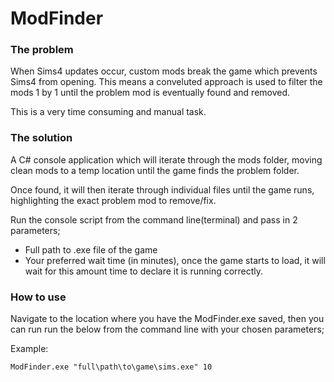# ModFinder

### The problem
When Sims4 updates occur, custom mods break the game which prevents Sims4 from opening.
This means a conveluted approach is used to filter the mods 1 by 1 until the problem mod is eventually found and removed.

This is a very time consuming and manual task.

### The solution
A C# console application which will iterate through the mods folder, moving clean mods to a temp location until the game finds the problem folder.

Once found, it will then iterate through individual files until the game runs, highlighting the exact problem mod to remove/fix.

Run the console script from the command line(terminal) and pass in 2 parameters;
- Full path to .exe file of the game
- Your preferred wait time (in minutes), once the game starts to load, it will wait for this amount time to declare it is running correctly.

### How to use
Navigate to the location where you have the ModFinder.exe saved, then you can run run the below from the command line with your chosen parameters;

Example:
```
ModFinder.exe "full\path\to\game\sims.exe" 10 
```
